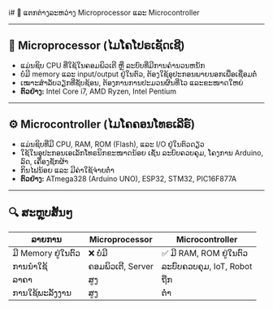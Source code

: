 i# 🧠 ແຕກຕ່າງລະຫວ່າງ Microprocessor ແລະ Microcontroller

---

## 🧩 **Microprocessor (ໄມໂຄໂປຣເຊັດເຊີ)**
- ແມ່ນຊິບ CPU ທີ່ໃຊ້ໃນຄອມພິວເຕີ ຫຼື ລະບົບທີ່ມີການຄຳນວນຫນັກ  
- ບໍ່ມີ memory ແລະ input/output ຢູ່ໃນຕົວ, ຕ້ອງໃຊ້ອຸປະກອນພາຍນອກເພື່ອເຊື່ອມຕໍ່  
- ເໝາະສໍາລັບວຽກທີ່ຊັບຊ້ອນ, ຕ້ອງການການປະມວນຜົນທີ່ໄວ ແລະຂະໜາດໃຫຍ່  
- **ຕົວຢ່າງ:** Intel Core i7, AMD Ryzen, Intel Pentium  

---

## ⚙️ **Microcontroller (ໄມໂຄຄອນໂທຣເລີຣ໌)**
- ແມ່ນຊິບທີ່ມີ CPU, RAM, ROM (Flash), ແລະ I/O ຢູ່ໃນຕົວດຽວ  
- ໃຊ້ໃນອຸປະກອນເອເລັກໂທຣນິກຂະໜາດນ້ອຍ ເຊັ່ນ ລະບົບຄວບຄຸມ, ໂຄງການ Arduino, ລົດ, ເຄື່ອງຊັກຜ້າ  
- ກິນໄຟນ້ອຍ ແລະ ມີຄ່າໃຊ້ຈ່າຍຕ່ໍາ  
- **ຕົວຢ່າງ:** ATmega328 (Arduino UNO), ESP32, STM32, PIC16F877A  

---

## 🔍 **ສະຫຼຸບສັ້ນໆ**

| ລາຍການ | **Microprocessor** | **Microcontroller** |
|-----------|----------------|----------------|
| ມີ Memory ຢູ່ໃນຕົວ | ❌ ບໍ່ມີ | ✅ ມີ RAM, ROM ຢູ່ໃນຕົວ |
| ການນໍາໃຊ້ | ຄອມພິວເຕີ, Server | ລະບົບຄວບຄຸມ, IoT, Robot |
| ລາຄາ | ສູງ | ຖືກ |
| ການໃຊ້ພະລັງງານ | ສູງ | ຕ່ໍາ |

